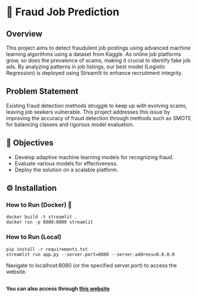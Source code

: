 # 🚨 Fraud Job Prediction 
## Overview
This project aims to detect fraudulent job postings using advanced machine learning algorithms using a dataset from Kaggle. As online job platforms grow, so does the prevalence of scams, making it crucial to identify fake job ads. By analyzing patterns in job listings, our best model (Logistic Regression) is deployed using Streamlit to enhance recruitment integrity.

## Problem Statement
Existing fraud detection methods struggle to keep up with evolving scams, leaving job seekers vulnerable. This project addresses this issue by improving the accuracy of fraud detection through methods such as SMOTE for balancing classes and rigorous model evaluation.

## 🎯 Objectives 
- Develop adaptive machine learning models for recognizing fraud.
- Evaluate various models for effectiveness.
- Deploy the solution on a scalable platform.

## ⚙️ Installation 

### How to Run (Docker) 🐳
```
docker build -t streamlit .
docker run -p 8080:8080 streamlit
```

### How to Run (Local)
```
pip install -r requirements.txt
streamlit run app.py --server.port=8080 --server.address=0.0.0.0
```

Navigate to localhost:8080 (or the specified server.port) to access the website.

##
**You can also access through [this website](https://fraudulent-job-prediction.streamlit.app)**
